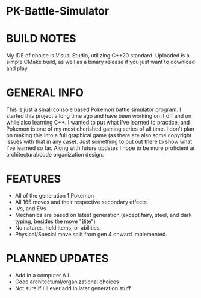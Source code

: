 # PK-Battle-Simulator

# BUILD NOTES
My IDE of choice is Visual Studio, utilizing C++20 standard. Uploaded is a simple CMake build, as well as a binary release if you just want to download and play.

# GENERAL INFO
This is just a small console based Pokemon battle simulator program. I started this project a long time ago and have been working on it off and on while also learning C++. I wanted to put what I've learned to practice, and Pokemon is one of my most cherished gaming series of all time. I don't plan on making this into a full graphical game (as there are also some copyright issues with that in any case). Just something to put out there to show what I've learned so far. Along with future updates I hope to be more proficient at architectural/code organization design.

# FEATURES
- All of the generation 1 Pokemon
- All 165 moves and their respective secondary effects
- IVs, and EVs
- Mechanics are based on latest generation (except fairy, steel, and dark typing, besides the move "Bite")
- No natures, held items, or abilities.
- Physical/Special move split from gen 4 onward implemented.

# PLANNED UPDATES
- Add in a computer A.I
- Code architectural/organizational choices
- Not sure if I'll ever add in later generation stuff
